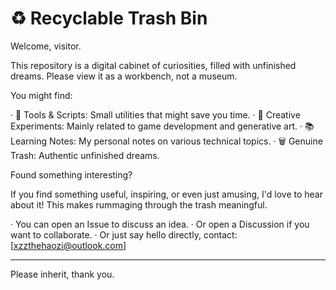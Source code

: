 # ♻️ Recyclable Trash Bin

Welcome, visitor.

This repository is a digital cabinet of curiosities, filled with unfinished dreams. Please view it as a workbench, not a museum.

You might find:

· 🔨 Tools & Scripts: Small utilities that might save you time.
· 🎨 Creative Experiments: Mainly related to game development and generative art.
· 📚 Learning Notes: My personal notes on various technical topics.
· 🗑️ Genuine Trash: Authentic unfinished dreams.

Found something interesting?

If you find something useful, inspiring, or even just amusing, I'd love to hear about it! This makes rummaging through the trash meaningful.

· You can open an Issue to discuss an idea.
· Or open a Discussion if you want to collaborate.
· Or just say hello directly, contact: [xzzthehaozi@outlook.com]

---

Please inherit, thank you.
